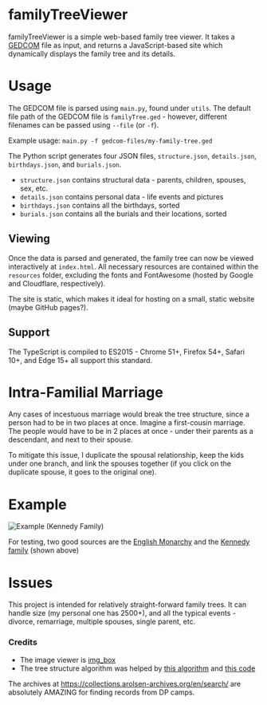 # familyTreeViewer
familyTreeViewer is a simple web-based family tree viewer. 
It takes a [GEDCOM](https://www.familysearch.org/developers/docs/guides/gedcom)
 file as input, and returns a JavaScript-based site which dynamically displays the 
 family tree and its details. 

# Usage
The GEDCOM file is parsed using `main.py`, found under `utils`. 
The default file path of the GEDCOM file is `familyTree.ged` - however, different 
filenames can be passed using `--file` (or `-f`).

Example usage: `main.py -f gedcom-files/my-family-tree.ged`

The Python script generates four JSON files, 
`structure.json`, `details.json`, `birthdays.json`, and `burials.json`.

* `structure.json` contains structural data - parents, children, spouses, sex, etc.
* `details.json` contains personal data - life events and pictures
* `birthdays.json` contains all the birthdays, sorted
* `burials.json` contains all the burials and their locations, sorted

## Viewing
Once the data is parsed and generated, the family tree can now be viewed 
interactively at `index.html`. 
All necessary resources are contained within the `resources` folder, 
excluding the fonts and FontAwesome 
(hosted by Google and Cloudflare, respectively).

The site is static, which makes it ideal for hosting on a small, static website (maybe GitHub pages?). 

## Support
The TypeScript is compiled to ES2015 - Chrome 51+, Firefox 54+, Safari 10+, and Edge 15+ all support this standard.



# Intra-Familial Marriage
Any cases of incestuous marriage would break the tree structure, 
since a person had to be in two places at once. 
Imagine a first-cousin marriage. 
The people would have to be in 2 places at once - 
under their parents as a descendant, and next to their spouse. 


To mitigate this issue, I duplicate the spousal relationship, 
keep the kids under one branch, and link the spouses together 
(if you click on the duplicate spouse, it goes to the original one). 



# Example

![Example (Kennedy Family)](https://i.imgur.com/0BKSYhI.png)

For testing, two good sources are the [English Monarchy](https://chronoplexsoftware.com/myfamilytree/samples/)
 and the [Kennedy family](https://chronoplexsoftware.com/myfamilytree/samples/) (shown above)


# Issues

This project is intended for relatively straight-forward family trees. 
It can handle size (my personal one has 2500+), 
and all the typical events - divorce, remarriage, multiple spouses, single parent, etc.

### Credits
* The image viewer is [img_box](https://github.com/krittanon-w/IMG-BOX)
* The tree structure algorithm was helped by [this algorithm](https://rachel53461.wordpress.com/2014/04/20/algorithm-for-drawing-trees/) and [this code](https://github.com/jepst/treeViewer)


The archives at https://collections.arolsen-archives.org/en/search/ are absolutely AMAZING for finding records from DP camps. 
